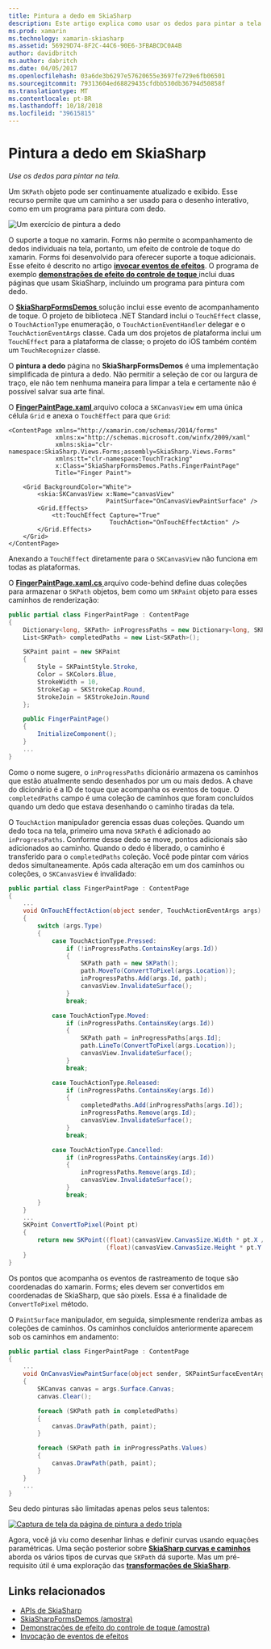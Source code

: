 ```yaml
---
title: Pintura a dedo em SkiaSharp
description: Este artigo explica como usar os dedos para pintar a tela de SkiaSharp em um aplicativo xamarin. Forms e demonstra isso com o código de exemplo.
ms.prod: xamarin
ms.technology: xamarin-skiasharp
ms.assetid: 56929D74-8F2C-44C6-90E6-3FBABCDC0A4B
author: davidbritch
ms.author: dabritch
ms.date: 04/05/2017
ms.openlocfilehash: 03a6de3b6297e57620655e3697fe729e6fb06501
ms.sourcegitcommit: 79313604ed68829435cfdbb530db36794d50858f
ms.translationtype: MT
ms.contentlocale: pt-BR
ms.lasthandoff: 10/18/2018
ms.locfileid: "39615815"
---
```

# <a name="finger-painting-in-skiasharp"></a>Pintura a dedo em SkiaSharp

_Use os dedos para pintar na tela._

Um `SKPath` objeto pode ser continuamente atualizado e exibido. Esse recurso permite que um caminho a ser usado para o desenho interativo, como em um programa para pintura com dedo.

![](finger-paint-images/fingerpaintsample.png "Um exercício de pintura a dedo")

O suporte a toque no xamarin. Forms não permite o acompanhamento de dedos individuais na tela, portanto, um efeito de controle de toque do xamarin. Forms foi desenvolvido para oferecer suporte a toque adicionais. Esse efeito é descrito no artigo [ **invocar eventos de efeitos**](~/xamarin-forms/app-fundamentals/effects/touch-tracking.md). O programa de exemplo [ **demonstrações de efeito do controle de toque** ](https://developer.xamarin.com/samples/xamarin-forms/Effects/TouchTrackingEffectDemos/) inclui duas páginas que usam SkiaSharp, incluindo um programa para pintura com dedo.

O [ **SkiaSharpFormsDemos** ](https://developer.xamarin.com/samples/xamarin-forms/SkiaSharpForms/Demos/) solução inclui esse evento de acompanhamento de toque. O projeto de biblioteca .NET Standard inclui o `TouchEffect` classe, o `TouchActionType` enumeração, o `TouchActionEventHandler` delegar e o `TouchActionEventArgs` classe. Cada um dos projetos de plataforma inclui um `TouchEffect` para a plataforma de classe; o projeto do iOS também contém um `TouchRecognizer` classe.

O **pintura a dedo** página no **SkiaSharpFormsDemos** é uma implementação simplificada de pintura a dedo. Não permitir a seleção de cor ou largura de traço, ele não tem nenhuma maneira para limpar a tela e certamente não é possível salvar sua arte final.

O [ **FingerPaintPage.xaml** ](https://github.com/xamarin/xamarin-forms-samples/blob/master/SkiaSharpForms/Demos/Demos/SkiaSharpFormsDemos/LinesAndPaths/FingerPaintPage.xaml) arquivo coloca a `SKCanvasView` em uma única célula `Grid` e anexa o `TouchEffect` para que `Grid`:

```xaml
<ContentPage xmlns="http://xamarin.com/schemas/2014/forms"
             xmlns:x="http://schemas.microsoft.com/winfx/2009/xaml"
             xmlns:skia="clr-namespace:SkiaSharp.Views.Forms;assembly=SkiaSharp.Views.Forms"
             xmlns:tt="clr-namespace:TouchTracking"
             x:Class="SkiaSharpFormsDemos.Paths.FingerPaintPage"
             Title="Finger Paint">

    <Grid BackgroundColor="White">
        <skia:SKCanvasView x:Name="canvasView"
                           PaintSurface="OnCanvasViewPaintSurface" />
        <Grid.Effects>
            <tt:TouchEffect Capture="True"
                            TouchAction="OnTouchEffectAction" />
        </Grid.Effects>
    </Grid>
</ContentPage>
```

Anexando a `TouchEffect` diretamente para o `SKCanvasView` não funciona em todas as plataformas.

O [ **FingerPaintPage.xaml.cs** ](https://github.com/xamarin/xamarin-forms-samples/blob/master/SkiaSharpForms/Demos/Demos/SkiaSharpFormsDemos/LinesAndPaths/FingerPaintPage.xaml.cs) arquivo code-behind define duas coleções para armazenar o `SKPath` objetos, bem como um `SKPaint` objeto para esses caminhos de renderização:

```csharp
public partial class FingerPaintPage : ContentPage
{
    Dictionary<long, SKPath> inProgressPaths = new Dictionary<long, SKPath>();
    List<SKPath> completedPaths = new List<SKPath>();

    SKPaint paint = new SKPaint
    {
        Style = SKPaintStyle.Stroke,
        Color = SKColors.Blue,
        StrokeWidth = 10,
        StrokeCap = SKStrokeCap.Round,
        StrokeJoin = SKStrokeJoin.Round
    };

    public FingerPaintPage()
    {
        InitializeComponent();
    }
    ...
}
```

Como o nome sugere, o `inProgressPaths` dicionário armazena os caminhos que estão atualmente sendo desenhados por um ou mais dedos. A chave do dicionário é a ID de toque que acompanha os eventos de toque. O `completedPaths` campo é uma coleção de caminhos que foram concluídos quando um dedo que estava desenhando o caminho tiradas da tela.

O `TouchAction` manipulador gerencia essas duas coleções. Quando um dedo toca na tela, primeiro uma nova `SKPath` é adicionado ao `inProgressPaths`. Conforme desse dedo se move, pontos adicionais são adicionados ao caminho. Quando o dedo é liberado, o caminho é transferido para o `completedPaths` coleção. Você pode pintar com vários dedos simultaneamente. Após cada alteração em um dos caminhos ou coleções, o `SKCanvasView` é invalidado:

```csharp
public partial class FingerPaintPage : ContentPage
{
    ...
    void OnTouchEffectAction(object sender, TouchActionEventArgs args)
    {
        switch (args.Type)
        {
            case TouchActionType.Pressed:
                if (!inProgressPaths.ContainsKey(args.Id))
                {
                    SKPath path = new SKPath();
                    path.MoveTo(ConvertToPixel(args.Location));
                    inProgressPaths.Add(args.Id, path);
                    canvasView.InvalidateSurface();
                }
                break;

            case TouchActionType.Moved:
                if (inProgressPaths.ContainsKey(args.Id))
                {
                    SKPath path = inProgressPaths[args.Id];
                    path.LineTo(ConvertToPixel(args.Location));
                    canvasView.InvalidateSurface();
                }
                break;

            case TouchActionType.Released:
                if (inProgressPaths.ContainsKey(args.Id))
                {
                    completedPaths.Add(inProgressPaths[args.Id]);
                    inProgressPaths.Remove(args.Id);
                    canvasView.InvalidateSurface();
                }
                break;

            case TouchActionType.Cancelled:
                if (inProgressPaths.ContainsKey(args.Id))
                {
                    inProgressPaths.Remove(args.Id);
                    canvasView.InvalidateSurface();
                }
                break;
        }
    }
    ...
    SKPoint ConvertToPixel(Point pt)
    {
        return new SKPoint((float)(canvasView.CanvasSize.Width * pt.X / canvasView.Width),
                           (float)(canvasView.CanvasSize.Height * pt.Y / canvasView.Height));
    }
}
```

Os pontos que acompanha os eventos de rastreamento de toque são coordenadas do xamarin. Forms; eles devem ser convertidos em coordenadas de SkiaSharp, que são pixels. Essa é a finalidade de `ConvertToPixel` método.

O `PaintSurface` manipulador, em seguida, simplesmente renderiza ambas as coleções de caminhos. Os caminhos concluídos anteriormente aparecem sob os caminhos em andamento:

```csharp
public partial class FingerPaintPage : ContentPage
{
    ...
    void OnCanvasViewPaintSurface(object sender, SKPaintSurfaceEventArgs args)
    {
        SKCanvas canvas = args.Surface.Canvas;
        canvas.Clear();

        foreach (SKPath path in completedPaths)
        {
            canvas.DrawPath(path, paint);
        }

        foreach (SKPath path in inProgressPaths.Values)
        {
            canvas.DrawPath(path, paint);
        }
    }
    ...
}
```

Seu dedo pinturas são limitadas apenas pelos seus talentos:

[![](finger-paint-images/fingerpaint-small.png "Captura de tela da página de pintura a dedo tripla")](finger-paint-images/fingerpaint-large.png#lightbox "tripla captura de tela da página de pintura a dedo")

Agora, você já viu como desenhar linhas e definir curvas usando equações paramétricas. Uma seção posterior sobre [ **SkiaSharp curvas e caminhos** ](../curves/index.md) aborda os vários tipos de curvas que `SKPath` dá suporte. Mas um pré-requisito útil é uma exploração das [ **transformações de SkiaSharp**](../transforms/index.md).

## <a name="related-links"></a>Links relacionados

- [APIs de SkiaSharp](https://docs.microsoft.com/dotnet/api/skiasharp)
- [SkiaSharpFormsDemos (amostra)](https://developer.xamarin.com/samples/xamarin-forms/SkiaSharpForms/Demos/)
- [Demonstrações de efeito do controle de toque (amostra)](https://developer.xamarin.com/samples/xamarin-forms/Effects/TouchTrackingEffectDemos/)
- [Invocação de eventos de efeitos](~/xamarin-forms/app-fundamentals/effects/touch-tracking.md)
